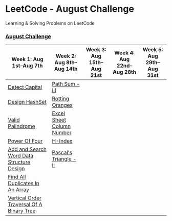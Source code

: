 # LeetCode -  August Challenge
Learning &amp; Solving Problems on LeetCode

### [August Challenge](https://leetcode.com/explore/challenge/card/august-leetcoding-challenge/)

| Week 1: Aug 1st–Aug 7th                                      | Week 2: Aug 8th–Aug 14th                                     | Week 3: Aug 15th–Aug 21st | Week 4: Aug 22nd–Aug 28th | Week 5: Aug 29th–Aug 31st |
| ------------------------------------------------------------ | ------------------------------------------------------------ | ------------------------- | ------------------------- | ------------------------- |
| [Detect Capital](https://github.com/milanpanchal/LeetCode/tree/master/Swift/August%20Challenge/01_DetectCapital.playground/Contents.swift) | [Path Sum - III](https://github.com/milanpanchal/LeetCode/tree/master/Swift/August%20Challenge/08_PathSum-III.playground/Contents.swift) |                           |                           |                           |
| [Design HashSet](https://github.com/milanpanchal/LeetCode/tree/master/Swift/August%20Challenge/02_DesignHashSet.playground/Contents.swift) | [Rotting Oranges](https://github.com/milanpanchal/LeetCode/tree/master/Swift/August%20Challenge/09_RottingOranges.playground/Contents.swift) |                           |                           |                           |
| [Valid Palindrome](https://github.com/milanpanchal/LeetCode/tree/master/Swift/August%20Challenge/03_ValidPalindrome.playground/Contents.swift) | [Excel Sheet Column Number](https://github.com/milanpanchal/LeetCode/tree/master/Swift/August%20Challenge/10_ExcelSheetColumnNumber.playground/Contents.swift) |                           |                           |                           |
| [Power Of Four](https://github.com/milanpanchal/LeetCode/tree/master/Swift/August%20Challenge/04_PowerOfFour.playground/Contents.swift) | [H-Index](https://github.com/milanpanchal/LeetCode/tree/master/Swift/August%20Challenge/11_H-Index.playground/Contents.swift) |                           |                           |                           |
| [Add and Search Word Data Structure Design](https://github.com/milanpanchal/LeetCode/tree/master/Swift/August%20Challenge/05_AddAndSearchWord_DataStructureDesign.playground/Contents.swift) | [Pascal's Triangle - II](https://github.com/milanpanchal/LeetCode/tree/master/Swift/August%20Challenge/12_PascalsTriangle-II.playground/Contents.swift) |                           |                           |                           |
| [Find All Duplicates In An Array](https://github.com/milanpanchal/LeetCode/tree/master/Swift/August%20Challenge/06_FindAllDuplicatesInAnArray.playground/Contents.swift) |                                                              |                           |                           |                           |
| [Vertical Order Traversal Of A Binary Tree](https://github.com/milanpanchal/LeetCode/tree/master/Swift/August%20Challenge/07_VerticalOrderTraversalOfABinaryTree.playground/Contents.swift) |                                                              |                           |                           |                           |



